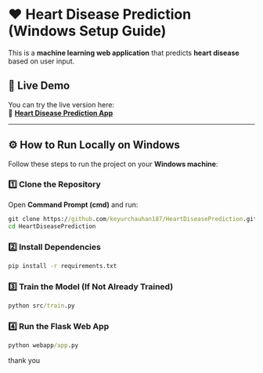 # ❤️ Heart Disease Prediction (Windows Setup Guide)

This is a **machine learning web application** that predicts **heart disease** based on user input.

## 🚀 **Live Demo**
You can try the live version here:  
🔗 **[Heart Disease Prediction App](http://heartdiseaseprediction-ze8a.onrender.com/)**

---

## ⚙️ **How to Run Locally on Windows**
Follow these steps to run the project on your **Windows machine**:

### 1️⃣ **Clone the Repository**
Open **Command Prompt (cmd)** and run:
```cmd
git clone https://github.com/keyurchauhan187/HeartDiseasePrediction.git
cd HeartDiseasePrediction
```

### 2️⃣ Install Dependencies
```cmd
pip install -r requirements.txt
```
### 3️⃣ Train the Model (If Not Already Trained)
```cmd
python src/train.py
```
### 4️⃣ Run the Flask Web App
```cmd
python webapp/app.py
```
thank  you
